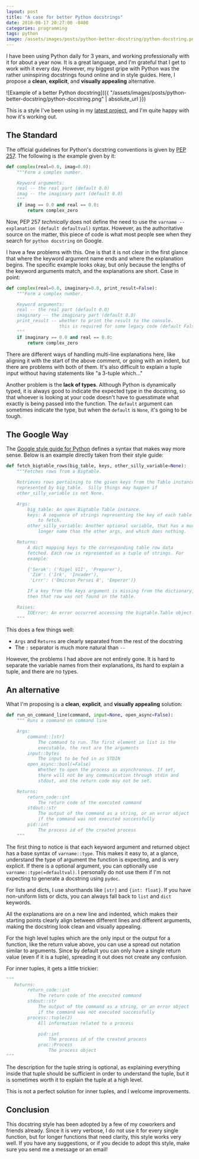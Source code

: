 ```yaml
---
layout: post
title: "A case for better Python docstrings"
date: 2018-08-17 20:27:00 -0400
categories: programming
tags: python
image: /assets/images/posts/python-better-docstring/python-docstring.png
---
```


I have been using Python daily for 3 years, and working professionally with it for about a year now. It is a great language, and I'm grateful that I get to work with it every day. However, my biggest gripe with Python was the rather uninspiring docstrings found online and in style guides. Here, I propose a **clean**, **explicit**, and **visually appealing** alternative.

![Example of a better Python docstring]({{ "/assets/images/posts/python-better-docstring/python-docstring.png" | absolute_url }})

This is a style I've been using in my [latest project](https://github.com/dorukkilitcioglu/persist-desktop), and I'm quite happy with how it's working out.

## The Standard

The official guidelines for Python's docstring conventions is given by [PEP 257](https://www.python.org/dev/peps/pep-0257/). The following is _the_ example given by it:

```python
def complex(real=0.0, imag=0.0):
    """Form a complex number.

    Keyword arguments:
    real -- the real part (default 0.0)
    imag -- the imaginary part (default 0.0)
    """
    if imag == 0.0 and real == 0.0:
        return complex_zero
```

Now, PEP 257 _technically_ does not define the need to use the `varname -- explanation (default defaultval)` syntax. However, as the authoritative source on the matter, this piece of code is what most people see when they search for `python docstring` on Google.

I have a few problems with this. One is that it is not clear in the first glance that where the keyword argument name ends and where the explanation begins. The specific example looks okay, but only because the lengths of the keyword arguments match, and the explanations are short. Case in point:

```python
def complex(real=0.0, imaginary=0.0, print_result=False):
    """Form a complex number.

    Keyword arguments:
    real -- the real part (default 0.0)
    imaginary -- the imaginary part (default 0.0)
    print_result -- whether to print the result to the console.
                    this is required for some legacy code (default False)
    """
    if imaginary == 0.0 and real == 0.0:
        return complex_zero
```

There are different ways of handling multi-line explanations here, like aligning it with the start of the above comment, or going with an indent, but there are problems with both of them. It's also difficult to explain a tuple input without having statements like "a 3-tuple which..."

Another problem is the **lack of types**. Although Python is dynamically typed, it is always good to indicate the expected type in the docstring, so that whoever is looking at your code doesn't have to guesstimate what exactly is being passed into the function. The `default` argument can sometimes indicate the type, but when the `default` is `None`, it's going to be tough.

## The Google Way

The [Google style guide for Python](https://github.com/google/styleguide/blob/gh-pages/pyguide.md#383-functions-and-methods) defines a syntax that makes way more sense. Below is an example directly taken from their style guide:

```python
def fetch_bigtable_rows(big_table, keys, other_silly_variable=None):
    """Fetches rows from a Bigtable.

    Retrieves rows pertaining to the given keys from the Table instance
    represented by big_table.  Silly things may happen if
    other_silly_variable is not None.

    Args:
        big_table: An open Bigtable Table instance.
        keys: A sequence of strings representing the key of each table row
            to fetch.
        other_silly_variable: Another optional variable, that has a much
            longer name than the other args, and which does nothing.

    Returns:
        A dict mapping keys to the corresponding table row data
        fetched. Each row is represented as a tuple of strings. For
        example:

        {'Serak': ('Rigel VII', 'Preparer'),
         'Zim': ('Irk', 'Invader'),
         'Lrrr': ('Omicron Persei 8', 'Emperor')}

        If a key from the keys argument is missing from the dictionary,
        then that row was not found in the table.

    Raises:
        IOError: An error occurred accessing the bigtable.Table object.
    """
```

This does a few things well:
- `Args` and `Returns` are clearly separated from the rest of the docstring
- The `:` separator is much more natural than `--`

However, the problems I had above are not entirely gone. It is hard to separate the variable names from their explanations, its hard to explain a tuple, and there are no types.

## An alternative

What I'm proposing is a **clean**, **explicit**, and **visually appealing** solution:

```python
def run_on_command_line(command, input=None, open_async=False):
    """ Runs a command on command line

    Args:
        command::[str]
            The command to run. The first element in list is the
            executable, the rest are the arguments
        input::bytes
            The input to be fed in as STDIN
        open_async::bool(=False)
            Whether to open the process as asynchronous. If set,
            there will not be any communication through stdin and
            stdout, and the return code may not be set.

    Returns:
        return_code::int
            The return code of the executed command
        stdout::str
            The output of the command as a string, or an error object
            if the command was not executed successfully
        pid::int
            The process id of the created process
    """
```

The first thing to notice is that each keyword argument and returned object has a base syntax of `varname::type`. This makes it easy to, at a glance, understand the type of argument the function is expecting, and is very explicit. If there is a optional argument, you can optionally use `varname::type(=defaultval)`. I personally do not use them if I'm not expecting to generate a docstring using `pydoc`.

For lists and dicts, I use shorthands like `[str]` and `{int: float}`. If you have non-uniform lists or dicts, you can always fall back to `list` and `dict` keywords.

All the explanations are on a new line and indented, which makes their starting points clearly align between different lines and different arguments, making the docstring look clean and visually appealing.

For the high level tuples which are the only input or the output for a function, like the return value above, you can use a spread out notation similar to arguments. Since by default you can only have a single return value (even if it is a tuple), spreading it out does not create any confusion.

For inner tuples, it gets a little trickier:

```python
"""
   Returns:
        return_code::int
            The return code of the executed command
        stdout::str
            The output of the command as a string, or an error object
            if the command was not executed successfully
        process::tuple(2)
            All information related to a process

            pid::int
                The process id of the created process
            proc::Process
                The process object
"""
```

The description for the tuple string is optional, as explaining everything inside that tuple should be sufficient in order to understand the tuple, but it is sometimes worth it to explain the tuple at a high level.

This is not a perfect solution for inner tuples, and I welcome improvements.

## Conclusion

This docstring style has been adopted by a few of my coworkers and friends already. Since it is very verbose, I do not use it for every single function, but for longer functions that need clarity, this style works very well. If you have any suggestions, or if you decide to adopt this style, make sure you send me a message or an email!